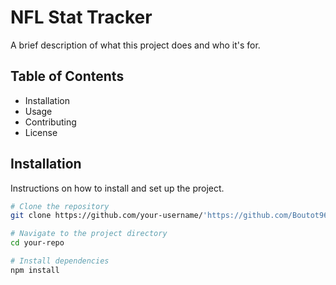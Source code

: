 # NFL Stat Tracker

A brief description of what this project does and who it's for.

## Table of Contents

- Installation
- Usage
- Contributing
- License

## Installation

Instructions on how to install and set up the project.

```bash
# Clone the repository
git clone https://github.com/your-username/'https://github.com/Boutot96/SDLProject.git'

# Navigate to the project directory
cd your-repo

# Install dependencies
npm install

